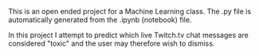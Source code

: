 This is an open ended project for a Machine Learning class. The .py file is automatically generated from the .ipynb (notebook) file.

In this project I attempt to predict which live Twitch.tv chat messages are considered "toxic" and the user may therefore wish to dismiss.
